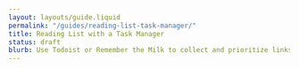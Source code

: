 ```yaml
---
layout: layouts/guide.liquid
permalink: "/guides/reading-list-task-manager/"
title: Reading List with a Task Manager
status: draft
blurb: Use Todoist or Remember the Milk to collect and prioritize links and other content you want to read, watch, or listen to.
---
```

